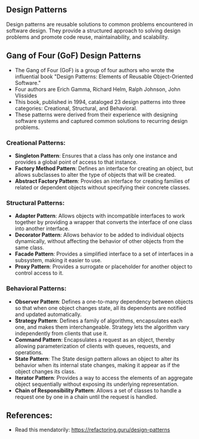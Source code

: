 ## Design Patterns
Design patterns are reusable solutions to common problems encountered in software design. They provide a structured approach to solving design problems and promote code reuse, maintainability, and scalability. 

## Gang of Four (GoF) Design Patterns
- The Gang of Four (GoF) is a group of four authors who wrote the influential book "Design Patterns: Elements of Reusable Object-Oriented Software." 
- Four authors are Erich Gamma, Richard Helm, Ralph Johnson, John Vlissides
- This book, published in 1994, cataloged 23 design patterns into three categories: Creational, Structural, and Behavioral. 
- These patterns were derived from their experience with designing software systems and captured common solutions to recurring design problems.

### Creational Patterns:
- **Singleton Pattern**: Ensures that a class has only one instance and provides a global point of access to that instance.
- **Factory Method Pattern**: Defines an interface for creating an object, but allows subclasses to alter the type of objects that will be created.
- **Abstract Factory Pattern**: Provides an interface for creating families of related or dependent objects without specifying their concrete classes.

### Structural Patterns:
- **Adapter Pattern**: Allows objects with incompatible interfaces to work together by providing a wrapper that converts the interface of one class into another interface.
- **Decorator Pattern**: Allows behavior to be added to individual objects dynamically, without affecting the behavior of other objects from the same class.
- **Facade Pattern**: Provides a simplified interface to a set of interfaces in a subsystem, making it easier to use.
- **Proxy Pattern**: Provides a surrogate or placeholder for another object to control access to it.

### Behavioral Patterns:
- **Observer Pattern**: Defines a one-to-many dependency between objects so that when one object changes state, all its dependents are notified and updated automatically.
- **Strategy Pattern**: Defines a family of algorithms, encapsulates each one, and makes them interchangeable. Strategy lets the algorithm vary independently from clients that use it.
- **Command Pattern**: Encapsulates a request as an object, thereby allowing parameterization of clients with queues, requests, and operations.
- **State Pattern**: The State design pattern allows an object to alter its behavior when its internal state changes, making it appear as if the object changes its class. 
- **Iterator Pattern**: Provides a way to access the elements of an aggregate object sequentially without exposing its underlying representation.
- **Chain of Responsibility Pattern**: Allows a set of classes to handle a request one by one in a chain until the request is handled.


## References:
- Read this mendatorily: https://refactoring.guru/design-patterns
